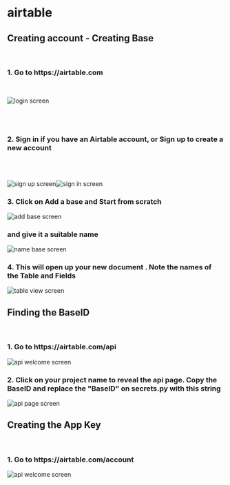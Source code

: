 # airtable

<h2>Creating account - Creating Base </h2> </br>
<h3> 1. Go to https://airtable.com </h3>
</br>

![login screen](/images/airtable_welcome.png)

</br>
</br>

<h3> 2. Sign in if you have an Airtable account, or Sign up to create a new account</h3>
</br>
</br> 

![sign up screen](/images/signup.png)![sign in screen](/images/signin.png)

<h3> 3. Click on Add a base and Start from scratch   </h3>     

![add base screen](/images/addbase.png)

<h3> and give it a suitable name</h3> 

![name base screen](/images/namebase.png)
        
<h3> 4. This will open up your new document . Note the names of the Table and Fields </h3>
        
![table view screen](/images/tableview.png)

<h2>Finding the BaseID  </h2> </br>

<h3> 1. Go to https://airtable.com/api </h3>

![api welcome screen](/images/apiwelcome.png)

<h3> 2. Click on your project name to reveal the api page. Copy the BaseID and replace the "BaseID" on secrets.py with this string </h3>

![api page screen](/images/apipage.png)

<h2> Creating the App Key </h2> </br>

<h3> 1. Go to https://airtable.com/account</h3>


![api welcome screen](/images/apiwelcome.png)

